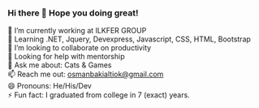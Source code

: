 ### Hi there 👋 Hope you doing great!

🔭 I’m currently working at ILKFER GROUP <br>
🌱 Learning .NET, Jquery, Devexpress, Javascript, CSS, HTML, Bootstrap <br> 
👯 I’m looking to collaborate on productivity <br>
🤔 Looking for help with mentorship <br>
💬 Ask me about: Cats & Games <br>
📫 Reach me out: osmanbakialtiok@gmail.com <br>
😄 Pronouns: He/His/Dev <br>
⚡ Fun fact: I graduated from college in 7 (exact) years. <br>

